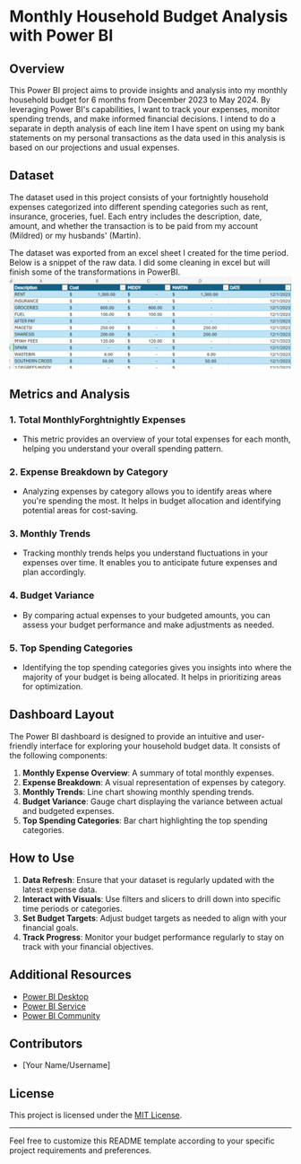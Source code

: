 # Monthly Household Budget Analysis with Power BI

## Overview
This Power BI project aims to provide insights and analysis into my monthly household budget for 6 months from December 2023 to May 2024.  By leveraging Power BI's capabilities, I want to track your expenses, monitor spending trends, and make informed financial decisions. I intend to do a separate in depth analysis of each line item I have spent on using my bank statements on my personal transactions as the data used in this analysis is based on our projections and usual expenses.

## Dataset
The dataset used in this project consists of your fortnightly household expenses categorized into different spending categories such as rent, insurance, groceries, fuel. Each entry includes the description, date, amount, and whether the transaction is to be paid from my account (Mildred) or my husbands' (Martin). 

The dataset was exported from an excel sheet I created for the time period. Below is a snippet of the raw data. I did some cleaning in excel but will finish some of the transformations in PowerBI.
![alt text](image.png)


## Metrics and Analysis
### 1. Total MonthlyForghtnightly Expenses
- This metric provides an overview of your total expenses for each month, helping you understand your overall spending pattern.

### 2. Expense Breakdown by Category
- Analyzing expenses by category allows you to identify areas where you're spending the most. It helps in budget allocation and identifying potential areas for cost-saving.

### 3. Monthly Trends
- Tracking monthly trends helps you understand fluctuations in your expenses over time. It enables you to anticipate future expenses and plan accordingly.

### 4. Budget Variance
- By comparing actual expenses to your budgeted amounts, you can assess your budget performance and make adjustments as needed.

### 5. Top Spending Categories
- Identifying the top spending categories gives you insights into where the majority of your budget is being allocated. It helps in prioritizing areas for optimization.

## Dashboard Layout
The Power BI dashboard is designed to provide an intuitive and user-friendly interface for exploring your household budget data. It consists of the following components:
1. **Monthly Expense Overview**: A summary of total monthly expenses.
2. **Expense Breakdown**: A visual representation of expenses by category.
3. **Monthly Trends**: Line chart showing monthly spending trends.
4. **Budget Variance**: Gauge chart displaying the variance between actual and budgeted expenses.
5. **Top Spending Categories**: Bar chart highlighting the top spending categories.

## How to Use
1. **Data Refresh**: Ensure that your dataset is regularly updated with the latest expense data.
2. **Interact with Visuals**: Use filters and slicers to drill down into specific time periods or categories.
3. **Set Budget Targets**: Adjust budget targets as needed to align with your financial goals.
4. **Track Progress**: Monitor your budget performance regularly to stay on track with your financial objectives.

## Additional Resources
- [Power BI Desktop](https://powerbi.microsoft.com/desktop/)
- [Power BI Service](https://powerbi.microsoft.com/service/)
- [Power BI Community](https://community.powerbi.com/)

## Contributors
- [Your Name/Username]

## License
This project is licensed under the [MIT License](https://opensource.org/licenses/MIT).

---

Feel free to customize this README template according to your specific project requirements and preferences.